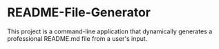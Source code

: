 # README-File-Generator
This project is a command-line application that dynamically generates a professional README.md file from a user's input.
